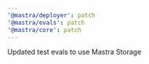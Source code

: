 ```yaml
---
'@mastra/deployer': patch
'@mastra/evals': patch
'@mastra/core': patch
---
```


Updated test evals to use Mastra Storage
